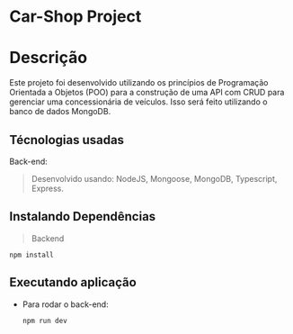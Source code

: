 # Car-Shop Project

# Descrição
Este projeto foi desenvolvido utilizando os princípios de Programação Orientada a Objetos (POO) para a construção de uma API com CRUD para gerenciar uma concessionária de veículos. Isso será feito utilizando o banco de dados MongoDB.

## Técnologias usadas

Back-end:
> Desenvolvido usando: NodeJS, Mongoose, MongoDB, Typescript, Express.


## Instalando Dependências

> Backend
```
npm install
``` 

## Executando aplicação

* Para rodar o back-end:

  ```
  npm run dev
  ```
